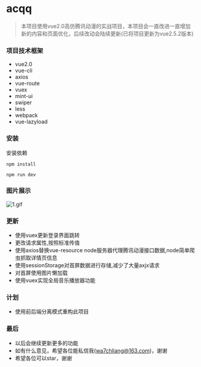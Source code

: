 # acqq

> 本项目使用vue2.0高仿腾讯动漫的实战项目，本项目会一直改进一直增加新的内容和页面优化，后续改动会陆续更新(已将项目更新为vue2.5.2版本)

### 项目技术框架
* vue2.0
* vue-cli
* axios
* vue-route
* vuex
* mint-ui
* swiper
* less
* webpack
* vue-lazyload

### 安装

安装依赖
```
npm install
```

```
npm run dev
```


### 图片展示

![1.gif](https://github.com/wa7chliang/acqq/blob/master/gitimg/1.gif)


### 更新

* 使用vuex更新登录界面跳转
* 更改请求属性,按照标准传值
* 使用axios替换vue-resource node服务器代理腾讯动漫接口数据,node简单爬虫抓取详情页信息
* 使用sessionStorage对首屏数据进行存储,减少了大量axjx请求
* 对首屏使用图片懒加载
* 使用vuex实现全局音乐播放器功能

### 计划
* 使用前后端分离模式重构此项目

### 最后

* 以后会继续更新更多的功能
* 如有什么意见，希望各位能私信我(wa7chliang@163.com)，谢谢
* 希望各位可以star，谢谢
